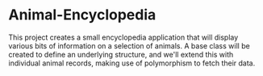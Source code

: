 # Animal-Encyclopedia
This project creates a small encyclopedia application that will display various bits of information on a selection of animals. A base class will be created to define an underlying structure, and we'll extend this with individual animal records, making use of polymorphism to fetch their data.
